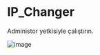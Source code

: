 # IP_Changer

Administor yetkisiyle çalıştırın.

![image](https://github.com/Comaks/IP_Changer/assets/61939834/3377be19-ccee-4bbd-af2f-83fcf4004b04)
